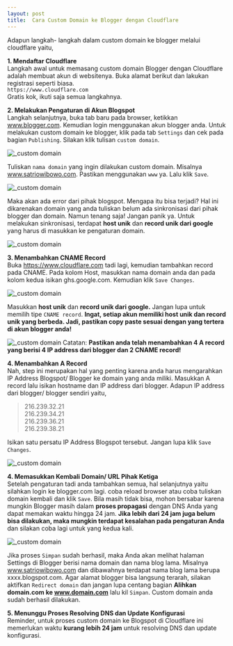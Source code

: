 ```yaml
---
layout: post
title:  Cara Custom Domain ke Blogger dengan Cloudflare
---
```

Adapun langkah- langkah dalam custom domain ke blogger melalui cloudflare yaitu,

**1. Mendaftar Cloudflare**<br/>
Langkah awal untuk memasang custom domain Blogger dengan Cloudflare adalah membuat akun di websitenya. Buka alamat berikut dan lakukan registrasi seperti biasa.<br/>
`https://www.cloudflare.com`<br/>
Gratis kok, ikuti saja semua langkahnya.

**2. Melakukan Pengaturan di Akun Blogspot**<br/>
Langkah selanjutnya, buka tab baru pada browser, ketikkan www.blogger.com. Kemudian login menggunakan akun blogger anda. Untuk melakukan custom domain ke blogger, klik pada tab `Settings` dan cek pada bagian `Publishing`. Silakan klik tulisan `custom domain`.

![_custom domain](https://www.domainesia.com/asset/uploads/2019/05/Screen-Shot-2020-09-02-at-9.46.03-AM.png)

Tuliskan `nama domain` yang ingin dilakukan custom domain. Misalnya www.satriowibowo.com. Pastikan menggunakan `www` ya. Lalu klik `Save`.

![_custom domain](https://www.domainesia.com/asset/uploads/2016/04/Screen-Shot-2020-09-02-at-9.46.21-PM-e1599062157516.png)

Maka akan ada error dari pihak blogspot. Mengapa itu bisa terjadi? Hal ini dikarenakan domain yang anda tuliskan belum ada sinkronisasi dari pihak blogger dan domain. Namun tenang saja! Jangan panik ya. Untuk melakukan sinkronisasi, terdapat **host unik** dan **record unik dari google** yang harus di masukkan ke pengaturan domain.

![_custom domain](https://www.domainesia.com/asset/uploads/2016/04/Screen-Shot-2020-09-02-at-10.46.24-PM-1-e1599062143528.png)

**3. Menambahkan CNAME Record**<br/>
Buka https://www.cloudflare.com tadi lagi, kemudian tambahkan record pada CNAME. Pada kolom Host, masukkan nama domain anda dan pada kolom kedua isikan ghs.google.com. Kemudian klik `Save Changes`.

![_custom domain](https://www.domainesia.com/asset/uploads/2018/01/Selection_245.png)

Masukkan **host unik** dan **record unik dari google.** Jangan lupa untuk memilih tipe `CNAME record`. **Ingat, setiap akun memiliki host unik dan record unik yang berbeda. Jadi, pastikan copy paste sesuai dengan yang tertera di akun blogger anda!**

![_custom domain](https://www.domainesia.com/asset/uploads/2018/01/Selection_246.png)
Catatan: **Pastikan anda telah menambahkan 4 A record yang berisi 4 IP address dari blogger dan 2 CNAME record!**

**4. Menambahkan A Record**<br/>
Nah, step ini merupakan hal yang penting karena anda harus mengarahkan IP Address Blogspot/ Blogger ke domain yang anda miliki. Masukkan A record lalu isikan hostname dan IP address dari blogger. Adapun IP address dari blogger/ blogger sendiri yaitu,

> 216.239.32.21<br/>
216.239.34.21<br/>
216.239.36.21<br/>
216.239.38.21

Isikan satu persatu IP Address Blogspot tersebut. Jangan lupa klik `Save Changes`.

![_custom domain](https://www.domainesia.com/asset/uploads/2018/01/Selection_244.png)

**4. Memasukkan Kembali Domain/ URL Pihak Ketiga**<br/>
Setelah pengaturan tadi anda tambahkan semua, hal selanjutnya yaitu silahkan login ke blogger.com lagi. coba reload browser atau coba tuliskan domain kembali dan klik `Save`. Bila masih tidak bisa, mohon bersabar karena mungkin Blogger masih dalam **proses propagasi** dengan DNS Anda yang dapat memakan waktu hingga 24 jam. **Jika lebih dari 24 jam juga belum bisa dilakukan, maka mungkin terdapat kesalahan pada pengaturan Anda** dan silakan coba lagi untuk yang kedua kali.

![_custom domain](https://www.domainesia.com/asset/uploads/2016/04/Screen-Shot-2020-09-02-at-9.46.21-PM-1-e1599101932541.png)

Jika proses `Simpan` sudah berhasil, maka Anda akan melihat halaman Settings di Blogger berisi nama domain dan nama blog lama. Misalnya www.satriowibowo.com dan dibawahnya terdapat nama blog lama berupa xxxx.blogspot.com. Agar alamat blogger bisa langsung terarah, silakan aktifkan `Redirect domain` dan jangan lupa centang bagian **Alihkan domain.com ke www.domain.com** lalu kil `Simpan`. Custom domain anda sudah berhasil dilakukan.

**5. Menunggu Proses Resolving DNS dan Update Konfigurasi**<br/>
Reminder, untuk proses custom domain ke Blogspot di Cloudflare ini memerlukan waktu **kurang lebih 24 jam** untuk resolving DNS dan update konfigurasi.
